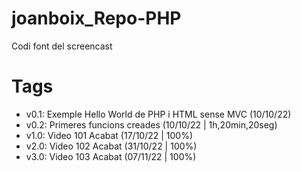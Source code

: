 # joanboix_Repo-PHP

Codi font del screencast

# Tags

- v0.1: Exemple Hello World de PHP i HTML sense MVC (10/10/22)
- v0.2: Primeres funcions creades (10/10/22 | 1h,20min,20seg)
- v1.0: Video 101 Acabat (17/10/22 | 100%)
- v2.0: Video 102 Acabat (31/10/22 | 100%)
- v3.0: Video 103 Acabat (07/11/22 | 100%)
